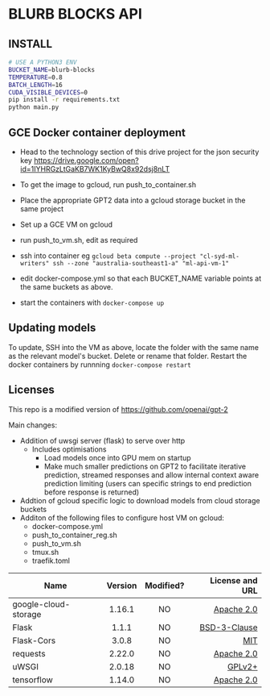 # BLURB BLOCKS API

## INSTALL

```sh
# USE A PYTHON3 ENV
BUCKET_NAME=blurb-blocks
TEMPERATURE=0.8
BATCH_LENGTH=16
CUDA_VISIBLE_DEVICES=0
pip install -r requirements.txt
python main.py
```

## GCE Docker container deployment

- Head to the technology section of this drive project for the json security key
https://drive.google.com/open?id=1IYHRGzLtGaKB7WK1KyBwQ8x92dsj8nLT

- To get the image to gcloud, run push_to_container.sh

- Place the appropriate GPT2 data into a gcloud storage bucket in the same project

- Set up a GCE VM on gcloud

- run push_to_vm.sh, edit as required

- ssh into container eg `gcloud beta compute --project "cl-syd-ml-writers" ssh --zone "australia-southeast1-a" "ml-api-vm-1"`

- edit docker-compose.yml so that each BUCKET_NAME variable points at the same buckets as above.

- start the containers with `docker-compose up`

## Updating models

To update, SSH into the VM as above, locate the folder with the same name as the relevant model's bucket. Delete or rename that folder. Restart the docker containers by runnning `docker-compose restart`

## Licenses

This repo is a modified version of https://github.com/openai/gpt-2

Main changes:
- Addition of uwsgi server (flask) to serve over http
  - Includes optimisations
    - Load models once into GPU mem on startup
    - Make much smaller predictions on GPT2 to facilitate iterative prediction, streamed responses and allow internal context aware prediction limiting (users can specific strings to end prediction before response is returned)
- Addtion of gcloud specific logic to download models from cloud storage buckets
- Additon of the following files to configure host VM on gcloud:
  - docker-compose.yml
  - push_to_container_reg.sh
  - push_to_vm.sh
  - tmux.sh
  - traefik.toml

| Name        | Version  | Modified?  | License and URL
| ----------- |:--------:|:--:| -----:|
| google-cloud-storage | 1.16.1 | NO | [Apache 2.0](https://github.com/googleapis/google-cloud-python/blob/master/LICENSE) |
| Flask | 1.1.1 | NO | [BSD-3-Clause ](https://palletsprojects.com/license/) |
| Flask-Cors | 3.0.8 | NO | [MIT](https://github.com/corydolphin/flask-cors/blob/master/LICENSE) |
| requests| 2.22.0 | NO | [Apache 2.0](https://pypi.org/project/requests/) |
| uWSGI | 2.0.18 | NO | [GPLv2+](https://uwsgi-docs.readthedocs.io/en/latest/) |
| tensorflow | 1.14.0 | NO | [Apache 2.0](https://github.com/tensorflow/tensorflow/blob/master/LICENSE) |
